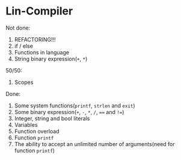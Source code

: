 # Lin-Compiler

Not done:
1) REFACTORING!!!
2) if / else
3) Functions in language
4) String binary expression(`+`, `*`)

50/50:
1) Scopes

Done:
1) Some system functions(`printf`, `strlen` and `exit`)
2) Some binary expression(`+`, `-`, `*`, `/`, `==` and `!=`)
3) Integer, string and bool literals
4) Variables
5) Function overload
6) Function `printf`
7) The ability to accept an unlimited number of arguments(need for function `printf`)
